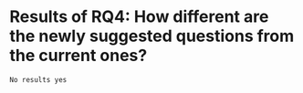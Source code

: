 <!-- markdownlint-disable MD013 --><!-- Headings cannot be split up over lines, hence will break 80 characters per line -->

# Results of RQ4: How different are the newly suggested questions from the current ones?

<!-- markdownlint-enable MD013 -->

```text
No results yes
```

